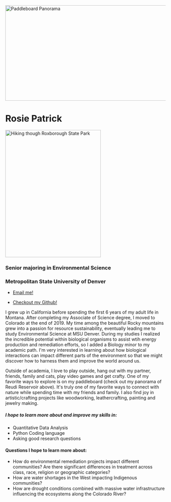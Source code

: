 <img src = "reudi_reservoir.jpg" alt = "Paddleboard Panorama" style = "width: 800px; height: 300px">

# Rosie Patrick

<img src = "me_headshot.jpg" alt = "Hiking though Roxborough State Park" style = "width: 300px; height: 400px">

### Senior majoring in Environmental Science 

### Metropolitan State University of Denver 

* [Email me!](kpatric4@msudenver.edu) 

* [Checkout my Github!](https://github.com/finalfemme/Rosie-esiil-stars)

I grew up in California before spending the first 6 years of my adult life in Montana. After completing my Associate of Science degree, I moved to Colorado at the end of 2019. My time among the beautiful Rocky mountains grew into a passion for resource sustainability, eventually leading me to study Environmental Science at MSU Denver. During my studies I realized the incredible potential within biological organisms to assist wtih energy production and remediation efforts, so I added a Biology minor to my academic path. I'm very interested in learning about how biological interactions can impact different parts of the environment so that we might discover how to harness them and improve the world around us. 

Outside of academia, I love to play outside, hang out with my partner, friends, family and cats, play video games and get crafty. One of my favorite ways to explore is on my paddleboard (check out my panorama of Reudi Reservoir above). It's truly one of my favorite ways to connect with nature while spending time with my friends and family. I also find joy in artistic/crafting projects like woodworking, leathercrafting, painting and jewelry making. 

##### I hope to learn more about and improve my skills in:

* Quantitative Data Analysis
* Python Coding language
* Asking good research questions

#### Questions I hope to learn more about:

* How do environmental remediation projects impact different communities? Are there significant differences in treatment across class, race, religion or geographic categories?
* How are water shortages in the West impacting Indigenous communities?
* How are drought conditions combined with massive water infrastructure influencing the ecosystems along the Colorado River?
